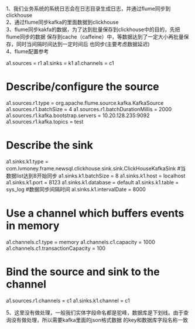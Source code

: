 1、我们业务系统的系统日志会在日志目录生成日志，并通过flume同步到clickhouse  
2、通过flume同步kafka的里面数据到clickhouse  
3、flume同步kakfa的数据，为了达到批量保存到clickhouse中的目的，先把flume同步的数据
保存到cache（caffeine）中，等数据达到了一定大小再批量保存，同时当间隔时间达到一定时间后
也同步(主要考虑数据延迟)  
4、flume配置参考  

a1.sources = r1
a1.sinks = k1
a1.channels = c1

# Describe/configure the source


a1.sources.r1.type = org.apache.flume.source.kafka.KafkaSource
a1.sources.r1.batchSize = 4
a1.sources.r1.batchDurationMillis = 2000
a1.sources.r1.kafka.bootstrap.servers = 10.20.128.235:9092
a1.sources.r1.kafka.topics = test

# Describe the sink
a1.sinks.k1.type = com.lvmoney.frame.newsql.clickhouse.sink.sink.ClickHouseKafkaSink
#当数据list达到8开始同步
a1.sinks.k1.batchSize = 8
a1.sinks.k1.host = localhost
a1.sinks.k1.port = 8123
a1.sinks.k1.database = default
a1.sinks.k1.table = sys_log
#数据同步间隔时间
al.sinks.k1.intervalDate = 8000

# Use a channel which buffers events in memory
a1.channels.c1.type = memory
a1.channels.c1.capacity = 1000
a1.channels.c1.transactionCapacity = 100

# Bind the source and sink to the channel
a1.sources.r1.channels = c1
a1.sinks.k1.channel = c1

5、这里没有做处理，一般我们实体字段命名都是驼峰，数据库是下划线。由于查询没有做处理，所以需要kafka里面的json格式数据
的key和数据库字段名称一致
